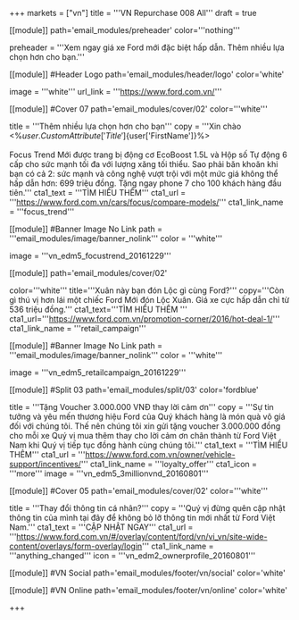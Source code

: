 +++
markets = ["vn"]
title = '''VN Repurchase 008 All'''
draft = true

[[module]]
path='email_modules/preheader'
color='''nothing'''

preheader = '''Xem ngay giá xe Ford mới đặc biệt hấp dẫn. Thêm nhiều lựa chọn hơn cho bạn.'''

[[module]] #Header Logo
path='email_modules/header/logo'
color='white'

  image = '''white'''
  url_link = '''https://www.ford.com.vn/'''

[[module]] #Cover 07
path='email_modules/cover/02'
color='''white'''

  title = '''Thêm nhiều lựa chọn hơn cho bạn'''
  copy = '''Xin chào <%${user.CustomAttribute['Title']}%> <%${user['FirstName']}%><br /><br />Focus Trend Mới được trang bị động cơ EcoBoost 1.5L và Hộp số Tự động 6 cấp cho sức mạnh tối đa với lượng xăng tối thiểu. Sao phải băn khoăn khi bạn có cả 2: sức mạnh và công nghệ vượt trội với một mức giá không thể hấp dẫn hơn: 699 triệu đồng. Tặng ngay phone 7 cho 100 khách hàng đầu tiên.'''
  cta1_text = '''TÌM HIỂU THÊM'''
  cta1_url = '''https://www.ford.com.vn/cars/focus/compare-models/'''
  cta1_link_name = '''focus_trend'''
  
  [[module]] #Banner Image No Link
path = '''email_modules/image/banner_nolink'''
color = '''white'''

  image = '''vn_edm5_focustrend_20161229''' 

[[module]]
path='email_modules/cover/02'

color='''white'''
title='''Xuân này bạn đón Lộc gì cùng Ford?'''
copy='''Còn gì thú vị hơn lái một chiếc Ford Mới đón Lộc Xuân. Giá xe cực hấp dẫn chỉ từ 536 triệu đồng.'''
cta1_text='''TÌM HIỂU THÊM '''
cta1_url='''https://www.ford.com.vn/promotion-corner/2016/hot-deal-1/'''
cta1_link_name = '''retail_campaign'''

 [[module]] #Banner Image No Link
path = '''email_modules/image/banner_nolink'''
color = '''white'''

  image = '''vn_edm5_retailcampaign_20161229''' 

[[module]] #Split 03
path='email_modules/split/03'
color='fordblue'

  title = '''Tặng Voucher 3.000.000 VNĐ thay lời cảm ơn'''
  copy = '''Sự tin tưởng và yêu mến thương hiệu Ford của Quý khách hàng là món quà vô giá đối với chúng tôi. Thế nên chúng tôi xin gửi tặng voucher 3.000.000 đồng cho mỗi xe Quý vị mua thêm thay cho lời cảm ơn chân thành từ Ford Việt Nam khi Quý vị tiếp tục đồng hành cùng chúng tôi.'''
  cta1_text = '''TÌM HIỂU THÊM'''
  cta1_url = '''https://www.ford.com.vn/owner/vehicle-support/incentives/'''
  cta1_link_name = '''loyalty_offer'''
  cta1_icon = '''more'''
  image = '''vn_edm5_3millionvnd_20160801'''

[[module]] #Cover 05
path='email_modules/cover/02'
color='''white'''

  title = '''Thay đổi thông tin cá nhân?'''
  copy = '''Quý vị đừng quên cập nhật thông tin của mình tại đây để không bỏ lỡ thông tin mới nhất từ Ford Việt Nam.'''
  cta1_text = '''CẬP NHẬT NGAY'''
  cta1_url = '''https://www.ford.com.vn/#/overlay/content/ford/vn/vi_vn/site-wide-content/overlays/form-overlay/login'''
  cta1_link_name = '''anything_changed'''
  icon = '''vn_edm2_ownerprofile_20160801'''

[[module]] #VN Social
path='email_modules/footer/vn/social'
color='white'

[[module]] #VN Online
path='email_modules/footer/vn/online'
color='white'


+++